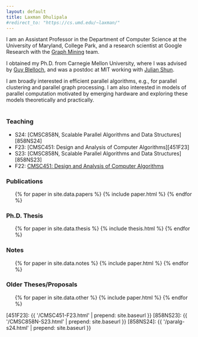 ```yaml
---
layout: default
title: Laxman Dhulipala
#redirect_to: "https://cs.umd.edu/~laxman/"
---
```


I am an Assistant Professor in the Department of Computer Science at
the University of Maryland, College Park, and a research scientist at
Google Research with the [Graph Mining][gm] team.

I obtained my Ph.D. from Carnegie Mellon University, where I was
advised by [Guy Blelloch][guy], and was a postdoc at MIT working with
[Julian Shun][julian].

I am broadly interested in efficient parallel algorithms, e.g., for
parallel clustering and parallel graph processing. I am also
interested in models of parallel computation motivated by emerging
hardware and exploring these models theoretically and practically.
<br>
<br>

### Teaching
- S24: [CMSC858N, Scalable Parallel Algorithms and Data Structures][858NS24]
- F23: [CMSC451: Design and Analysis of Computer Algorithms][451F23]
- S23: [CMSC858N, Scalable Parallel Algorithms and Data Structures][858NS23]
- F22: [CMSC451: Design and Analysis of Computer Algorithms](https://www.cs.umd.edu/class/fall2022/cmsc451/)

### Publications

<ul>
{% for paper in site.data.papers %}
  {% include paper.html %}
{% endfor %}
</ul>


### Ph.D. Thesis

<ul>
{% for paper in site.data.thesis %}
  {% include thesis.html %}
{% endfor %}
</ul>

### Notes

<ul>
{% for paper in site.data.notes %}
  {% include paper.html %}
{% endfor %}
</ul>

### Older Theses/Proposals

<ul>
{% for paper in site.data.other %}
  {% include paper.html %}
{% endfor %}
</ul>


[guy]: http://www.cs.cmu.edu/~guyb/
[julian]: https://people.csail.mit.edu/jshun/
[gm]: https://research.google/teams/graph-mining/
[451F23]: {{ '/CMSC451-F23.html' | prepend: site.baseurl }}
[858NS23]: {{ '/CMSC858N-S23.html' | prepend: site.baseurl }}
[858NS24]: {{ '/paralg-s24.html' | prepend: site.baseurl }}

